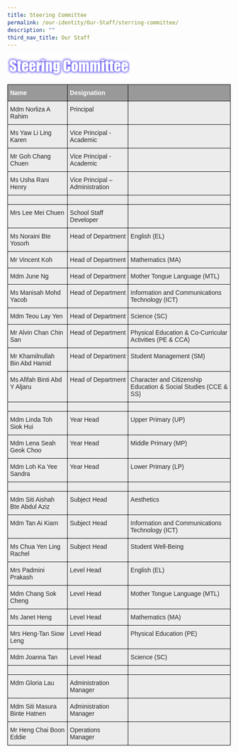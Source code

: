 ```yaml
---
title: Steering Committee
permalink: /our-identity/Our-Staff/sterring-committee/
description: ""
third_nav_title: Our Staff
---
```

<img src="/images/steering%20comm.png" 
     style="width:55%">


<style type="text/css">
.tg  {border-collapse:collapse;border-spacing:0;margin:0px auto;}
.tg td{border-color:black;border-style:solid;border-width:1px;font-family:Arial, sans-serif;font-size:14px;
  overflow:hidden;padding:10px 5px;word-break:normal;}
.tg th{border-color:black;border-style:solid;border-width:1px;font-family:Arial, sans-serif;font-size:14px;
  font-weight:normal;overflow:hidden;padding:10px 5px;word-break:normal;}
.tg .tg-fxx4{background-color:#ECECEC;color:#222;text-align:left;vertical-align:middle}
.tg .tg-emg8{background-color:#ECECEC;color:#222;text-align:left;vertical-align:top}
.tg .tg-2hhi{background-color:#999;color:#FFF;font-weight:bold;text-align:left;vertical-align:top}
</style>
<table class="tg">
<tbody>
  <tr>
    <td class="tg-2hhi">Name</td>
    <td class="tg-2hhi">Designation</td>
    <td class="tg-2hhi"></td>
  </tr>
  <tr>
    <td class="tg-emg8"> Mdm Norliza A Rahim</td>
    <td class="tg-emg8">Principal</td>
    <td class="tg-emg8"></td>
  </tr>
  <tr>
    <td class="tg-emg8"> Ms Yaw Li Ling Karen</td>
    <td class="tg-emg8">Vice Principal - Academic</td>
    <td class="tg-emg8"></td>
  </tr>
  <tr>
    <td class="tg-emg8"> Mr Goh Chang Chuen</td>
    <td class="tg-emg8">Vice Principal - Academic</td>
    <td class="tg-emg8"> </td>
  </tr>
  <tr>
    <td class="tg-emg8"> Ms Usha Rani Henry</td>
    <td class="tg-emg8">Vice Principal – Administration</td>
    <td class="tg-emg8"> </td>
  </tr>
  <tr>
    <td class="tg-emg8"> </td>
    <td class="tg-emg8"> </td>
    <td class="tg-emg8"> </td>
  </tr>
  <tr>
    <td class="tg-emg8"> Mrs Lee Mei Chuen</td>
    <td class="tg-emg8">School Staff Developer</td>
    <td class="tg-emg8"> </td>
  </tr>
  <tr>
    <td class="tg-emg8"> Ms Noraini Bte Yosorh</td>
    <td class="tg-emg8">Head of Department</td>
    <td class="tg-emg8"> English (EL)</td>
  </tr>
  <tr>
    <td class="tg-emg8"> Mr Vincent Koh</td>
    <td class="tg-emg8">Head of Department</td>
    <td class="tg-emg8"> Mathematics (MA)</td>
  </tr>
  <tr>
    <td class="tg-emg8"> Mdm June Ng</td>
    <td class="tg-emg8">Head of Department</td>
    <td class="tg-emg8"> Mother Tongue Language (MTL) </td>
  </tr>
  <tr>
    <td class="tg-emg8"> Ms Manisah Mohd Yacob</td>
    <td class="tg-emg8">Head of Department </td>
    <td class="tg-emg8"> Information and Communications Technology (ICT) </td>
  </tr>
  <tr>
    <td class="tg-emg8"> Mdm Teou Lay Yen</td>
    <td class="tg-emg8">Head of Department</td>
    <td class="tg-emg8"> Science (SC)</td>
  </tr>
  <tr>
    <td class="tg-emg8"> Mr Alvin Chan Chin San</td>
    <td class="tg-emg8">Head of Department</td>
    <td class="tg-emg8"> Physical Education &amp; Co-Curricular Activities (PE &amp; CCA)</td>
  </tr>
  <tr>
    <td class="tg-emg8"> Mr Khamilnullah Bin Abd Hamid</td>
    <td class="tg-emg8">Head of Department</td>
    <td class="tg-emg8"> Student Management (SM)</td>
  </tr>
  <tr>
    <td class="tg-emg8"> Ms Afifah Binti Abd Y Aljaru</td>
    <td class="tg-emg8">Head of Department</td>
    <td class="tg-emg8"> Character and Citizenship Education &amp; Social Studies (CCE &amp; SS)</td>
  </tr>
  <tr>
    <td class="tg-emg8"> </td>
    <td class="tg-emg8"> </td>
    <td class="tg-emg8"> </td>
  </tr>
  <tr>
    <td class="tg-emg8"> Mdm Linda Toh Siok Hui</td>
    <td class="tg-emg8">Year Head</td>
    <td class="tg-emg8"> Upper Primary (UP)</td>
  </tr>
  <tr>
    <td class="tg-emg8"> Mdm Lena Seah Geok Choo</td>
    <td class="tg-emg8">Year Head</td>
    <td class="tg-emg8"> Middle Primary (MP)</td>
  </tr>
  <tr>
    <td class="tg-emg8"> Mdm Loh Ka Yee Sandra</td>
    <td class="tg-emg8">Year Head</td>
    <td class="tg-emg8"> Lower Primary (LP)</td>
  </tr>
  <tr>
    <td class="tg-emg8"> </td>
    <td class="tg-emg8"> </td>
    <td class="tg-emg8"> </td>
  </tr>
  <tr>
    <td class="tg-emg8"> Mdm Siti Aishah Bte Abdul Aziz</td>
    <td class="tg-emg8">Subject Head</td>
    <td class="tg-emg8"> Aesthetics</td>
  </tr>
  <tr>
    <td class="tg-emg8"> Mdm Tan Ai Kiam</td>
    <td class="tg-emg8">Subject Head</td>
    <td class="tg-emg8"> Information and Communications Technology (ICT)</td>
  </tr>
  <tr>
    <td class="tg-emg8"> Ms Chua Yen Ling Rachel</td>
    <td class="tg-emg8">Subject Head</td>
    <td class="tg-emg8"> Student Well-Being</td>
  </tr>
  <tr>
    <td class="tg-emg8"> Mrs Padmini Prakash</td>
    <td class="tg-emg8">Level Head</td>
    <td class="tg-emg8"> English (EL)</td>
  </tr>
  <tr>
    <td class="tg-emg8"> Mdm Chang Sok Cheng</td>
    <td class="tg-emg8">Level Head</td>
    <td class="tg-emg8"> Mother Tongue Language (MTL)</td>
  </tr>
  <tr>
    <td class="tg-emg8"> Ms Janet Heng </td>
    <td class="tg-emg8">Level Head </td>
    <td class="tg-emg8"> Mathematics (MA)</td>
  </tr>
  <tr>
    <td class="tg-emg8"> Mrs Heng-Tan Siow Leng</td>
    <td class="tg-emg8">Level Head</td>
    <td class="tg-emg8"> Physical Education (PE)</td>
  </tr>
  <tr>
    <td class="tg-emg8"> Mdm Joanna Tan</td>
    <td class="tg-emg8">Level Head</td>
    <td class="tg-emg8"> Science (SC)</td>
  </tr>
  <tr>
    <td class="tg-fxx4"><span style="color:#222"> </span></td>
    <td class="tg-emg8"> </td>
    <td class="tg-emg8"> </td>
  </tr>
  <tr>
    <td class="tg-emg8"> Mdm Gloria Lau</td>
    <td class="tg-emg8">Administration Manager</td>
    <td class="tg-emg8"> </td>
  </tr>
  <tr>
    <td class="tg-emg8"> Mdm Siti Masura Binte Hatnen</td>
    <td class="tg-emg8">Administration Manager</td>
    <td class="tg-emg8"> </td>
  </tr>
  <tr>
    <td class="tg-emg8"> Mr Heng Chai Boon Eddie</td>
    <td class="tg-emg8">Operations Manager</td>
    <td class="tg-emg8"> </td>
  </tr>
</tbody>
</table>